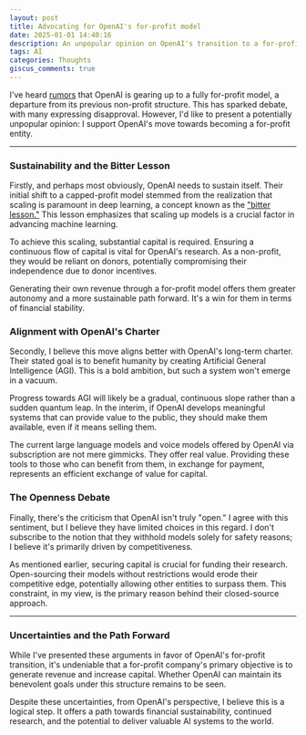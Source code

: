 ```yaml
---
layout: post
title: Advocating for OpenAI's for-profit model
date: 2025-01-01 14:40:16
description: An unpopular opinion on OpenAI's transition to a for-profit
tags: AI
categories: Thoughts
giscus_comments: true
---
```



I've heard [rumors](https://www.nytimes.com/2024/12/27/technology/openai-public-benefit-corporation.html) that OpenAI is gearing up to a fully for-profit model, a departure from its previous non-profit structure. This has sparked debate, with many expressing disapproval. However, I'd like to present a potentially unpopular opinion: I support OpenAI's move towards becoming a for-profit entity.

---
### Sustainability and the Bitter Lesson

Firstly, and perhaps most obviously, OpenAI needs to sustain itself. Their initial shift to a capped-profit model stemmed from the realization that scaling is paramount in deep learning, a concept known as the ["bitter lesson."](https://www.cs.utexas.edu/~eunsol/courses/data/bitter_lesson.pdf) This lesson emphasizes that scaling up models is a crucial factor in advancing machine learning.

To achieve this scaling, substantial capital is required. Ensuring a continuous flow of capital is vital for OpenAI's research. As a non-profit, they would be reliant on donors, potentially compromising their independence due to donor incentives.

Generating their own revenue through a for-profit model offers them greater autonomy and a more sustainable path forward. It's a win for them in terms of financial stability.

### Alignment with OpenAI's Charter

Secondly, I believe this move aligns better with OpenAI's long-term charter. Their stated goal is to benefit humanity by creating Artificial General Intelligence (AGI). This is a bold ambition, but such a system won't emerge in a vacuum.

Progress towards AGI will likely be a gradual, continuous slope rather than a sudden quantum leap. In the interim, if OpenAI develops meaningful systems that can provide value to the public, they should make them available, even if it means selling them.

The current large language models and voice models offered by OpenAI via subscription are not mere gimmicks. They offer real value. Providing these tools to those who can benefit from them, in exchange for payment, represents an efficient exchange of value for capital.

### The Openness Debate

Finally, there's the criticism that OpenAI isn't truly "open." I agree with this sentiment, but I believe they have limited choices in this regard. I don't subscribe to the notion that they withhold models solely for safety reasons; I believe it's primarily driven by competitiveness.

As mentioned earlier, securing capital is crucial for funding their research. Open-sourcing their models without restrictions would erode their competitive edge, potentially allowing other entities to surpass them. This constraint, in my view, is the primary reason behind their closed-source approach.

---
### Uncertainties and the Path Forward

While I've presented these arguments in favor of OpenAI's for-profit transition, it's undeniable that a for-profit company's primary objective is to generate revenue and increase capital. Whether OpenAI can maintain its benevolent goals under this structure remains to be seen.

Despite these uncertainties, from OpenAI's perspective, I believe this is a logical step. It offers a path towards financial sustainability, continued research, and the potential to deliver valuable AI systems to the world.
